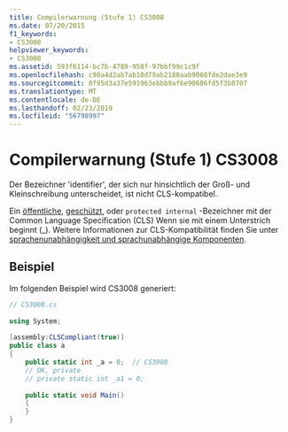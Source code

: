 ```yaml
---
title: Compilerwarnung (Stufe 1) CS3008
ms.date: 07/20/2015
f1_keywords:
- CS3008
helpviewer_keywords:
- CS3008
ms.assetid: 593f6114-bc7b-4789-958f-97bbf99c1c9f
ms.openlocfilehash: c90a4d2ab7ab10d79ab2188aab9068fde2dae3e9
ms.sourcegitcommit: 8f95d3a37e591963ebbb9af6e90686fd5f3b8707
ms.translationtype: MT
ms.contentlocale: de-DE
ms.lasthandoff: 02/23/2019
ms.locfileid: "56798997"
---
```

# <a name="compiler-warning-level-1-cs3008"></a>Compilerwarnung (Stufe 1) CS3008
Der Bezeichner 'identifier', der sich nur hinsichtlich der Groß- und Kleinschreibung unterscheidet, ist nicht CLS-kompatibel.  
  
 Ein [öffentliche](../../csharp/language-reference/keywords/public.md), [geschützt](../../csharp/language-reference/keywords/protected.md), oder `protected internal` -Bezeichner mit der Common Language Specification (CLS) Wenn sie mit einem Unterstrich beginnt (\_). Weitere Informationen zur CLS-Kompatibilität finden Sie unter [sprachenunabhängigkeit und sprachunabhängige Komponenten](../../standard/language-independence.md).
  
## <a name="example"></a>Beispiel  
 Im folgenden Beispiel wird CS3008 generiert:  
  
```csharp  
// CS3008.cs  
  
using System;  
  
[assembly:CLSCompliant(true)]  
public class a  
{  
    public static int _a = 0;  // CS3008  
    // OK, private  
    // private static int _a1 = 0;  
  
    public static void Main()  
    {  
    }  
}  
```
